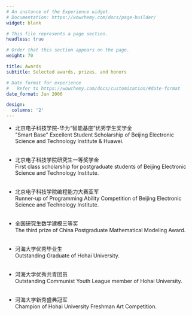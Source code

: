 ```yaml
---
# An instance of the Experience widget.
# Documentation: https://wowchemy.com/docs/page-builder/
widget: blank

# This file represents a page section.
headless: true

# Order that this section appears on the page.
weight: 70

title: Awards 
subtitle: Selected awards, prizes, and honors

# Date format for experience
#   Refer to https://wowchemy.com/docs/customization/#date-format
date_format: Jan 2006

design:
  columns: '2'
---
```

  
- 北京电子科技学院-华为“智能基座”优秀学生奖学金
  <br /> 	"Smart Base" Excellent Student Scholarship of Beijing Electronic Science and Technology Institute & Huawei.
  <br /><br />
  
- 北京电子科技学院研究生一等奖学金
  <br /> 	First class scholarship for postgraduate students of Beijing Electronic Science and Technology Institute.
  <br /><br />

- 北京电子科技学院编程能力大赛亚军
  <br /> 	Runner-up of Programming Ability Competition of Beijing Electronic Science and Technology Institute.
  <br /><br />
  
- 全国研究生数学建模三等奖
  <br /> 	The third prize of China Postgraduate Mathematical Modeling Award.
  <br /><br />
  
- 河海大学优秀毕业生
  <br /> Outstanding Graduate of Hohai University.
  <br /><br />
  
- 河海大学优秀共青团员
  <br /> Outstanding Communist Youth League member of Hohai University.
  <br /><br />

-	河海大学新秀盛典冠军
  <br /> Champion of Hohai University Freshman Art Competition.
  <br /><br />









